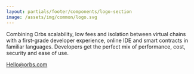 ```yaml
---
layout: partials/footer/components/logo-section
image: /assets/img/common/logo.svg
---
```


Combining Orbs scalability, low fees and isolation between virtual chains with a first-grade developer experience, online IDE and smart contracts in familiar languages. Developers get the perfect mix of performance, cost, security and ease of use.

[Hello@orbs.com](Hello@orbs.com "email")
